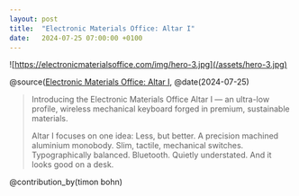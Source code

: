 ```yaml
---
layout: post
title:  "Electronic Materials Office: Altar I"
date:   2024-07-25 07:00:00 +0100
---
```


![https://electronicmaterialsoffice.com/img/hero-3.jpg](/assets/hero-3.jpg)

@source([Electronic Materials Office: Altar I](https://electronicmaterialsoffice.com), @date(2024-07-25)

> Introducing the Electronic Materials Office Altar I — an ultra-low profile, wireless mechanical keyboard forged in premium, sustainable materials.
> 
> Altar I focuses on one idea: Less, but better. A precision machined aluminium monobody. Slim, tactile, mechanical switches. Typographically balanced. Bluetooth. Quietly understated. And it looks good on a desk.

@contribution_by(timon bohn)

